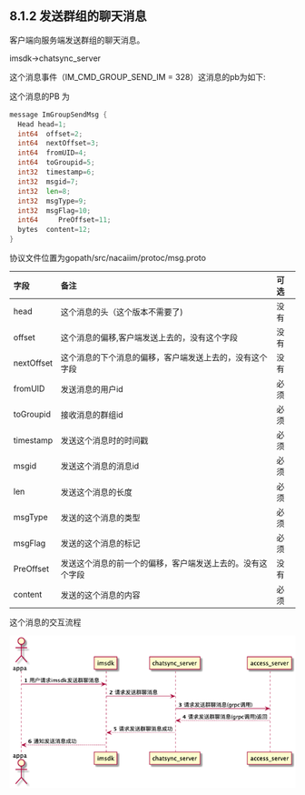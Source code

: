 ## 8.1.2 发送群组的聊天消息

客户端向服务端发送群组的聊天消息。

imsdk-&gt;chatsync\_server

这个消息事件（IM\_CMD\_GROUP\_SEND\_IM     = 328）这消息的pb为如下:

这个消息的PB 为

```go
message ImGroupSendMsg {
  Head head=1;
  int64  offset=2;
  int64  nextOffset=3;
  int64  fromUID=4;
  int64  toGroupid=5;
  int32  timestamp=6;
  int32  msgid=7;
  int32  len=8;
  int32  msgType=9;
  int32  msgFlag=10;
  int64     PreOffset=11;
  bytes  content=12;
}
```

协议文件位置为gopath/src/nacaiim/protoc/msg.proto

| 字段 | 备注 | 可选 |
| :--- | :--- | :--- |
| head | 这个消息的头（这个版本不需要了\) | 没有 |
| offset | 这个消息的偏移,客户端发送上去的，没有这个字段 | 没有 |
| nextOffset | 这个消息的下个消息的偏移，客户端发送上去的，没有这个字段 | 没有 |
| fromUID | 发送消息的用户id | 必须 |
| toGroupid | 接收消息的群组id | 必须 |
| timestamp | 发送这个消息时的时间戳 | 必须 |
| msgid | 发送这个消息的消息id | 必须 |
| len | 发送这个消息的长度 | 必须 |
| msgType | 发送的这个消息的类型 | 必须 |
| msgFlag | 发送的这个消息的标记 | 必须 |
| PreOffset | 发送这个消息的前一个的偏移，客户端发送上去的。没有这个字段 | 没有 |
| content | 发送的这个消息的内容 | 必须 |

这个消息的交互流程

![](/assets/groupmsgsync.png)

